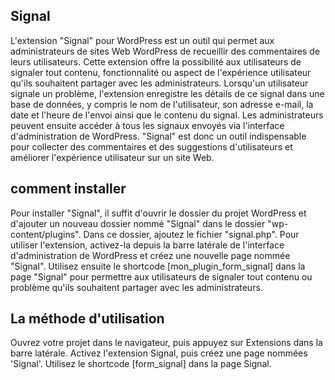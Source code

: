 ## Signal

L'extension "Signal" pour WordPress est un outil qui permet aux administrateurs de sites Web WordPress de recueillir des commentaires de leurs utilisateurs. Cette extension offre la possibilité aux utilisateurs de signaler tout contenu, fonctionnalité ou aspect de l'expérience utilisateur qu'ils souhaitent partager avec les administrateurs. Lorsqu'un utilisateur signale un problème, l'extension enregistre les détails de ce signal dans une base de données, y compris le nom de l'utilisateur, son adresse e-mail, la date et l'heure de l'envoi ainsi que le contenu du signal. Les administrateurs peuvent ensuite accéder à tous les signaux envoyés via l'interface d'administration de WordPress. "Signal" est donc un outil indispensable pour collecter des commentaires et des suggestions d'utilisateurs et améliorer l'expérience utilisateur sur un site Web.

## comment installer
Pour installer "Signal", il suffit d'ouvrir le dossier du projet WordPress et d'ajouter un nouveau dossier nommé "Signal" dans le dossier "wp-content/plugins". Dans ce dossier, ajoutez le fichier "signal.php". Pour utiliser l'extension, activez-la depuis la barre latérale de l'interface d'administration de WordPress et créez une nouvelle page nommée "Signal". Utilisez ensuite le shortcode [mon_plugin_form_signal] dans la page "Signal" pour permettre aux utilisateurs de signaler tout contenu ou problème qu'ils souhaitent partager avec les administrateurs.

## La méthode d'utilisation
Ouvrez votre projet dans le navigateur, puis appuyez sur Extensions dans la barre latérale. Activez l'extension Signal, puis créez une page nommées 'Signal'. Utilisez le shortcode [form_signal] dans la page Signal.

